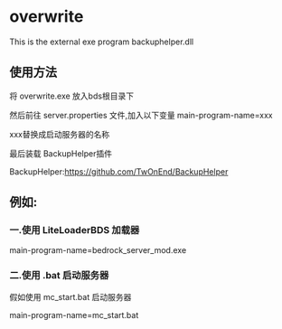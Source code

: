 # overwrite
This is the external exe program backuphelper.dll
## 使用方法
将 overwrite.exe 放入bds根目录下

然后前往 server.properties 文件,加入以下变量
main-program-name=xxx

xxx替换成启动服务器的名称

最后装载 BackupHelper插件

BackupHelper:https://github.com/TwOnEnd/BackupHelper

## 例如:

### 一.使用 LiteLoaderBDS 加载器

  main-program-name=bedrock_server_mod.exe
  
### 二.使用 .bat 启动服务器
  假如使用 mc_start.bat 启动服务器
  
  main-program-name=mc_start.bat
